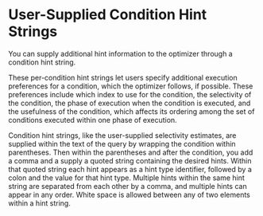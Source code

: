 <!-- loioa5034b7684f210158654a4379817a1b4 -->

# User-Supplied Condition Hint Strings

You can supply additional hint information to the optimizer through a condition hint string.

These per-condition hint strings let users specify additional execution preferences for a condition, which the optimizer follows, if possible. These preferences include which index to use for the condition, the selectivity of the condition, the phase of execution when the condition is executed, and the usefulness of the condition, which affects its ordering among the set of conditions executed within one phase of execution.

Condition hint strings, like the user-supplied selectivity estimates, are supplied within the text of the query by wrapping the condition within parentheses. Then within the parentheses and after the condition, you add a comma and a supply a quoted string containing the desired hints. Within that quoted string each hint appears as a hint type identifier, followed by a colon and the value for that hint type. Multiple hints within the same hint string are separated from each other by a comma, and multiple hints can appear in any order. White space is allowed between any of two elements within a hint string.


